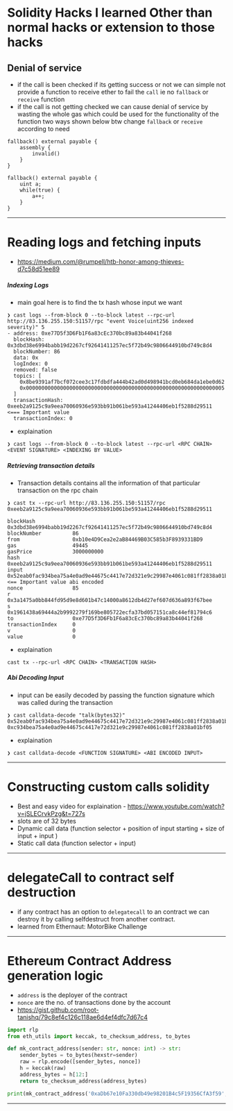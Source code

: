 # Solidity Hacks I learned Other than normal hacks or extension to those hacks
## Denial of service
- if the call is been checked if its getting success or not we can simple not provide a function to receive ether to fail the `call` ie no `fallback` or `receive` function
- if the call is not getting checked we can cause denial of service by wasting the whole gas which could be used for the functionality of the function two ways shown below btw change `fallback` or `receive` according to need
```
fallback() external payable {
	assembly {
		invalid()
	}
}
```
```
fallback() external payable {
	uint a;
	while(true) {
		a++;
	}
}
```
---
# Reading logs and fetching inputs
- https://medium.com/@rumpell/htb-honor-among-thieves-d7c58d51ee89
##### Indexing Logs 
- main goal here is to find the tx hash whose input we want 
```
❯ cast logs --from-block 0 --to-block latest --rpc-url http://83.136.255.150:51157/rpc "event Voice(uint256 indexed severity)" 5
- address: 0xe77D5f3D6Fb1F6a83cEc370bc89a83b44041f268
  blockHash: 0x3dbd38e6994babb19d2267cf92641411257ec5f72b49c9806644910bd749c8d4
  blockNumber: 86
  data: 0x
  logIndex: 0
  removed: false
  topics: [
  	0x8be9391af7bcf072cee3c17fdbdfa444b42ad0d498941bcd0eb684da1ebe0d62
  	0x0000000000000000000000000000000000000000000000000000000000000005
  ]
  transactionHash: 0xeeb2a9125c9a9eea70060936e593bb91b061be593a41244406eb1f5288d29511                <=== Important value
  transactionIndex: 0
```
- explaination
```
❯ cast logs --from-block 0 --to-block latest --rpc-url <RPC CHAIN> <EVENT SIGNATURE> <INDEXING BY VALUE>
```
##### Retrieving transaction details
- Transaction details contains all the information of that particular transaction on the rpc chain
```
❯ cast tx --rpc-url http://83.136.255.150:51157/rpc 0xeeb2a9125c9a9eea70060936e593bb91b061be593a41244406eb1f5288d29511

blockHash            0x3dbd38e6994babb19d2267cf92641411257ec5f72b49c9806644910bd749c8d4
blockNumber          86
from                 0xb10e4D9Cea2e2aB84469B03C585b3F8939331BD9
gas                  49445
gasPrice             3000000000
hash                 0xeeb2a9125c9a9eea70060936e593bb91b061be593a41244406eb1f5288d29511
input                0x52eab0fac934bea75a4e0ad9e44675c4417e72d321e9c29987e4061c081ff2838a01bf05                <== Important value abi encoded
nonce                85
r                    0x3a1475a0bb844fd95d9e8d601b47c14000a8612db4d27ef607d636a893f67bee
s                    0x1961438a69444a2b9992279f169be805722ecfa37bd057151ca8c44ef81794c6
to                   0xe77D5f3D6Fb1F6a83cEc370bc89a83b44041f268
transactionIndex     0
v                    0
value                0

```
- explaination
```
cast tx --rpc-url <RPC CHAIN> <TRANSACTION HASH>
```
##### Abi Decoding Input
- input can be easily decoded by passing the function signature which was called during the transaction
```
❯ cast calldata-decode "talk(bytes32)" 0x52eab0fac934bea75a4e0ad9e44675c4417e72d321e9c29987e4061c081ff2838a01bf05
0xc934bea75a4e0ad9e44675c4417e72d321e9c29987e4061c081ff2838a01bf05
```
- explaination
```
❯ cast calldata-decode <FUNCTION SIGNATURE> <ABI ENCODED INPUT>
```
---
# Constructing custom calls solidity
- Best and easy video for explaination - https://www.youtube.com/watch?v=jSLECrvkPzg&t=727s
- slots are of 32 bytes
- Dynamic call data (function selector + position of input starting + size of input + input )
- Static call data (function selector + input)
---
# delegateCall to contract self destruction
- if any contract has an option to `delegatecall` to an contract we can destroy it by calling selfdestruct from another contract.
- learned from Ethernaut: MotorBike Challenge
---
# Ethereum Contract Address generation logic
- `address` is the deployer of the contract
- `nonce` are the no. of transactions done by the account
- https://gist.github.com/root-tanishq/79c8ef4c126c118ae6d4ef4dfc7d67c4
```python
import rlp
from eth_utils import keccak, to_checksum_address, to_bytes

def mk_contract_address(sender: str, nonce: int) -> str:
    sender_bytes = to_bytes(hexstr=sender)
    raw = rlp.encode([sender_bytes, nonce])
    h = keccak(raw)
    address_bytes = h[12:]
    return to_checksum_address(address_bytes)

print(mk_contract_address('0xaDb67e10Fa330db49e98201B4c5F19356CfA3f59',0))
```
---

